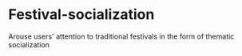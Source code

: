 # Festival-socialization
Arouse users' attention to traditional festivals in the form of thematic socialization
